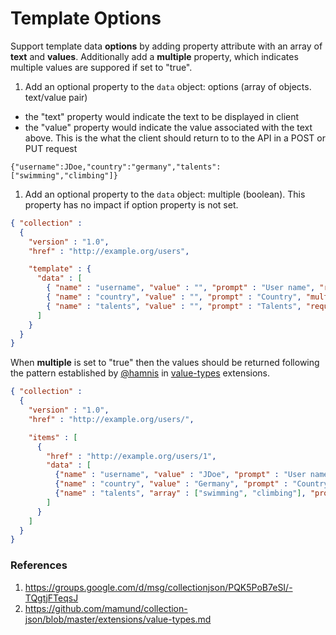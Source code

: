 # Template Options

Support template data **options** by adding property attribute with an array of **text** and **values**. 
Additionally add a **multiple** property, which indicates multiple values are suppored if set to "true".

1. Add an optional property to the <code>data</code> object: options (array of objects. text/value pair)
  * the "text" property would indicate the text to be displayed in client
  * the "value" property would indicate the value associated with the text above. This is the what the client should return to to the API in a POST or PUT request
```
{"username":JDoe,"country":"germany","talents":["swimming","climbing"]}
```
1. Add an optional property to the <code>data</code> object: multiple (boolean). This property has no impact if option property is not set.


```json
{ "collection" :
  {
    "version" : "1.0",
    "href" : "http://example.org/users",

    "template" : {
      "data" : [
        { "name" : "username", "value" : "", "prompt" : "User name", "required" : "true" },
        { "name" : "country", "value" : "", "prompt" : "Country", "multiple" : "false",  "options" : [ { "text" : "Germany", "value" : "de" }, { "text" : "Poland", "value" : "pl" } ] },
        { "name" : "talents", "value" : "", "prompt" : "Talents", "required" : "true", "multiple" : "true",  "options" : [ { "text" : "Swimming", "value" : "swimming" }, { "text" : "Climbing", "value" : "climbing" }, { "text" : "Socializing", "value" : "socializing" } ] }
      ]
    }
  }
}
```
When **multiple** is set to "true" then the values should be returned following the pattern established by [@hamnis](https://github.com/hamnis) in [value-types](https://github.com/mamund/collection-json/blob/master/extensions/value-types.md) extensions.
```json
{ "collection" :
  {
    "version" : "1.0",
    "href" : "http://example.org/users/",

    "items" : [
      {
        "href" : "http://example.org/users/1",
        "data" : [
          {"name" : "username", "value" : "JDoe", "prompt" : "User name"},
          {"name" : "country", "value" : "Germany", "prompt" : "Country"},
          {"name" : "talents", "array" : ["swimming", "climbing"], "prompt" : "Talents"}
        ]
      }
    ]
  }
}
```


### References
1. https://groups.google.com/d/msg/collectionjson/PQK5PoB7eSI/-TQgtjFTeqsJ
1. https://github.com/mamund/collection-json/blob/master/extensions/value-types.md